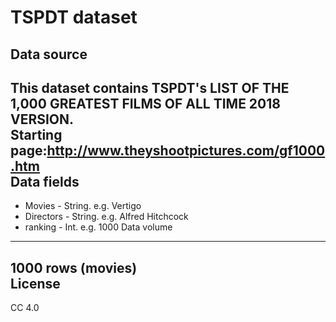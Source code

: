 TSPDT dataset<br>
=======
Data source<br>
-------
This dataset contains TSPDT's LIST OF THE 1,000 GREATEST FILMS OF ALL TIME 2018 VERSION.<br>
Starting page:http://www.theyshootpictures.com/gf1000.htm <br>
Data fields <br>
-------
* Movies - String. e.g. Vertigo
* Directors - String. e.g. Alfred Hitchcock
* ranking - Int. e.g. 1000
Data volume<br>
------
1000 rows (movies) <br>
License<br>
-------
CC 4.0
